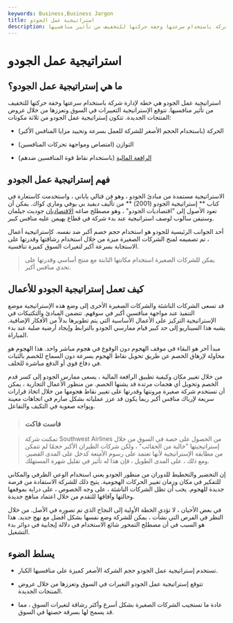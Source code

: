 ```yaml
---
keywords: Business,Business Jargon
title: استراتيجية عمل الجودو
description: استراتيجية عمل الجودو هي خطة لإدارة شركة باستخدام سرعتها وخفة حركتها للتخفيف من تأثير منافسيها.
---
```


# استراتيجية عمل الجودو
## ما هي إستراتيجية عمل الجودو؟

استراتيجية عمل الجودو هي خطة لإدارة شركة باستخدام سرعتها وخفة حركتها للتخفيف من تأثير منافسيها. تتوقع الإستراتيجية التغييرات في السوق وتعززها من خلال عروض المنتجات الجديدة. تتكون إستراتيجية عمل الجودو من ثلاثة مكونات:

- الحركة (باستخدام الحجم الأصغر للشركة للعمل بسرعة وتحييد مزايا المنافس الأكبر)

- التوازن (امتصاص ومواجهة تحركات المنافسين)

- [الرافعة المالية](/leverage) (باستخدام نقاط قوة المنافسين ضدهم)

## فهم إستراتيجية عمل الجودو

الاستراتيجية مستمدة من مبادئ الجودو ، وهو فن قتالي ياباني ، واستخدمت كاستعارة في كتاب ** إستراتيجية الجودو (2001) ** من تأليف ديفيد بي يوفي وماري كواك. يمكن أن تعود الأصول إلى "اقتصاديات الجودو" ، وهو مصطلح صاغه [الاقتصاديان](/economist) جوديث جيلمان وستيفن سالوب لوصف استراتيجية عند بدء شركة في قطاع يهيمن عليه منافس كبير.

أحد الجوانب الرئيسية للجودو هو استخدام حجم خصم أكبر ضد نفسه. كإستراتيجية أعمال ، تم تصميمه لمنح الشركات الصغيرة ميزة من خلال استخدام رشاقتها وقدرتها على الاستجابة بسرعة أكبر لتغيرات السوق كميزة تنافسية.

> يمكن للشركات الصغيرة استخدام مكانتها الثابتة مع منتج أساسي وقدرتها على تحدي منافس أكبر.

>

## كيف تعمل إستراتيجية الجودو للأعمال

قد تسعى الشركات الناشئة والشركات الصغيرة الأخرى إلى وضع هذه الإستراتيجية موضع التنفيذ عند مواجهة منافسين أكبر في سوقهم. تتضمن المبادئ والتكتيكات في الإستراتيجية التركيز على الأعمال الأساسية التي يتم تطويرها بدلاً من الأفكار الإضافية. يشبه هذا السيناريو إلى حد كبير قيام ممارسي الجودو بالترابط وإيجاد أرضية صلبة عند بدء المباراة.

مبدأ آخر هو البقاء في موقف الهجوم دون الوقوع في هجوم مباشر واحد. هذا الهجوم هو محاولة لإرهاق الخصم عن طريق تحويل نقاط الهجوم بسرعة دون السماح للخصم بالثبات في دفاع قوي أو الدفع مباشرة للخلف.

من خلال تغيير مكان وكيفية تطبيق الرافعة المالية ، يسعى ممارس الجودو إلى كسر قدم الخصم وتحويل أي هجمات مرتدة قد يشنها الخصم. من منظور الأعمال التجارية ، يمكن أن تستخدم شركة صغيرة مرونتها وقدرتها على تغيير نقاط هجومها من خلال اتخاذ قرارات سريعة لإرباك منافس أكبر ربما يكون قد عزز عملياته بشكل صارم في اتجاهات معينة ويواجه صعوبة في التكيف والتفاعل.

> ### فاست فاكت

> تمكنت شركة Southwest Airlines من الحصول على حصة في السوق من خلال إستراتيجيتها "خالية من الحقائب" ، ولكن شركات الطيران الأكبر حجمًا لم تتمكن من مطابقة الإستراتيجية لأنها تعتمد على رسوم الأمتعة كدخل على المدى القصير. ومع ذلك ، على المدى الطويل ، فإن هذا له تأثير في تقليل شهرة المستهلك.

>

إن التحضير والتخطيط للدوران من منظور الجودو يعني استخدام الوعي الظرفي والمكاني للتفكير في مكان وزمان تغيير الحركات الهجومية. يتيح ذلك للشركة الاستفادة من فرصة جديدة للهجوم. يجب أن تظل الشركات الناشئة ، على وجه الخصوص ، على دراية بموقفها وحالتها وآفاقها للتقدم من خلال اعتماد مناهج جديدة.

في بعض الأحيان ، لا تؤدي الخطة الأولية إلى النجاح الذي تم تصوره في الأصل. من خلال النظر في الفرص التي نشأت ، يمكن للشركة وضع نفسها بشكل أفضل مع نهج جديد. هذا هو السبب في أن مصطلح التمحور شائع الاستخدام في دلالة إيجابية في دوائر بدء التشغيل.

## يسلط الضوء

- تستخدم إستراتيجية عمل الجودو حجم الشركة الأصغر كميزة على منافسيها الكبار.

- تتوقع إستراتيجية عمل الجودو التغيرات في السوق وتعززها من خلال عروض المنتجات الجديدة.

- عادة ما تستجيب الشركات الصغيرة بشكل أسرع وأكثر رشاقة لتغيرات السوق ، مما قد يسمح لها بسرقة حصتها في السوق.

